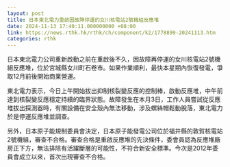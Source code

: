 ```yaml
---
layout: post
title: 日本東北電力重啟因故障停運的女川核電站2號機組反應堆
date: 2024-11-13 17:40:11.000000000 +08:00
link: https://news.rthk.hk/rthk/ch/component/k2/1778899-20241113.htm
categories: rthk
---
```


日本東北電力公司重新啟動之前在重啟後不久，因故障再停運的女川核電站2號機組反應堆，位於宮城縣女川町石卷市。如果作業順利，最快本星期內恢復發電，爭取12月前後開始商業營運。

東北電力表示，今日上午開始拔出抑制核裂變反應的控制棒，啟動反應堆，中午前達到核裂變反應穩定持續的臨界狀態。故障發生在本月3日，工作人員嘗試從反應堆拔出探測器時，有關設備在安全殼內無法移動，涉及螺絲帽鬆動脫落，東北電力於是停運反應堆並調查。

另外，日本原子能規制委員會決定，日本原子能發電公司位於福井縣的敦賀核電站2號機組，審查不合格。審查合格是重啟反應堆的先決條件，委會員認為反應堆廠房正下方，無法排除有活躍斷層的可能性，不符合新安全標準。今次是2012年委員會成立以來，首次出現審查不合格。
